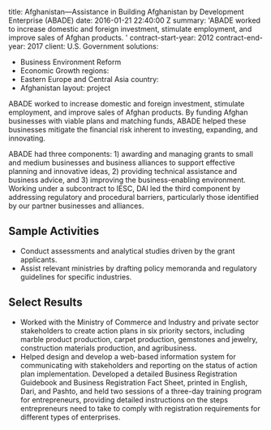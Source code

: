 
title: Afghanistan—Assistance in Building Afghanistan by Development Enterprise (ABADE)
date: 2016-01-21 22:40:00 Z
summary: 'ABADE worked to increase domestic and foreign investment, stimulate employment,
  and improve sales of Afghan products. '
contract-start-year: 2012
contract-end-year: 2017
client: U.S. Government
solutions:
- Business Environment Reform
- Economic Growth
regions:
- Eastern Europe and Central Asia
country:
- Afghanistan
layout: project


ABADE worked to increase domestic and foreign investment, stimulate employment, and improve sales of Afghan products. By funding Afghan businesses with viable plans and matching funds, ABADE helped these businesses mitigate the financial risk inherent to investing, expanding, and innovating.

ABADE had three components: 1) awarding and managing grants to small and medium businesses and business alliances to support effective planning and innovative ideas, 2) providing technical assistance and business advice, and 3) improving the business-enabling environment. Working under a subcontract to IESC, DAI led the third component by addressing regulatory and procedural barriers, particularly those identified by our partner businesses and alliances.

## Sample Activities

* Conduct assessments and analytical studies driven by the grant applicants.
* Assist relevant ministries by drafting policy memoranda and regulatory guidelines for specific industries.

## Select Results

* Worked with the Ministry of Commerce and Industry and private sector stakeholders to create action plans in six priority sectors, including marble product production, carpet production, gemstones and jewelry, construction materials production, and agribusiness.
* Helped design and develop a web-based information system for communicating with stakeholders and reporting on the status of action plan implementation.
 Developed a detailed Business Registration Guidebook and Business Registration Fact Sheet, printed in English, Dari, and Pashto, and held two sessions of a three-day training program for entrepreneurs, providing detailed instructions on the steps entrepreneurs need to take to comply with registration requirements for different types of enterprises.
